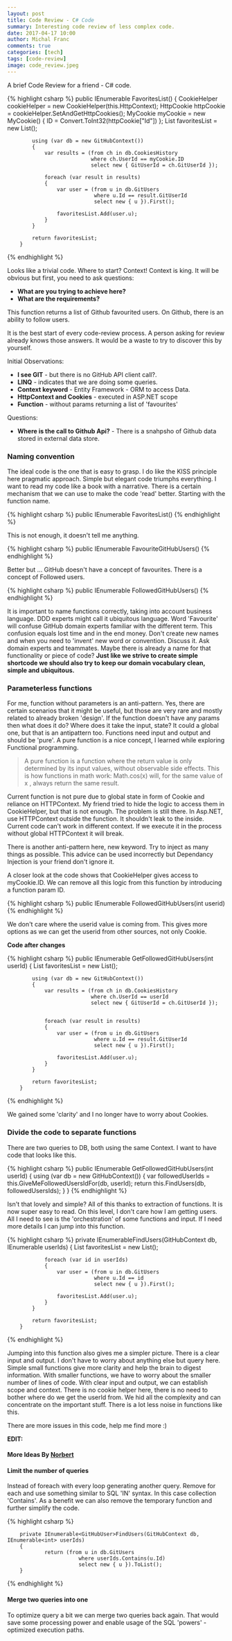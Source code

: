 ```yaml
---
layout: post
title: Code Review - C# Code
summary: Interesting code review of less complex code.
date: 2017-04-17 10:00
author: Michal Franc
comments: true
categories: [tech]
tags: [code-review]
image: code_review.jpeg
---
```


A brief Code Review for a friend - C# code.

{% highlight csharp %}
        public IEnumerable<GitHubUser> FavoritesList()
        {
            CookieHelper cookieHelper = new CookieHelper(this.HttpContext);
            HttpCookie httpCookie = cookieHelper.SetAndGetHttpCookies();
            MyCookie myCookie = new MyCookie()
            {
                ID = Convert.ToInt32(httpCookie["Id"])
            };
            List<GitUser> favoritesList = new List<GitUser>();

            using (var db = new GitHubContext())
            {
                var results = (from ch in db.CookiesHistory
                               where ch.UserId == myCookie.ID
                               select new { GitUserId = ch.GitUserId });

                foreach (var result in results)
                {
                    var user = (from u in db.GitUsers
                                where u.Id == result.GitUserId
                                select new { u }).First();

                    favoritesList.Add(user.u);
                }
            }

            return favoritesList;
        }
{% endhighlight %}

Looks like a trivial code. Where to start? Context! Context is king. It will be obvious but first, you need to ask questions:

* **What are you trying to achieve here?**
* **What are the requirements?**

This function returns a list of Github favourited users. On Github, there is an ability to follow users.

It is the best start of every code-review process. A person asking for review already knows those answers. It would be a waste to try to discover this by yourself. 

Initial Observations:

* **I see GIT** - but there is no GitHub API client call?.
* **LINQ** - indicates that we are doing some queries.  
* **Context keyword** - Entity Framework - ORM to access Data.  
* **HttpContext and Cookies** - executed in ASP.NET scope
* **Function** - without params returning a list of 'favourites'

Questions:

* **Where is the call to Github Api?** - There is a snahpsho of Github data stored in external data store. 

### Naming convention

The ideal code is the one that is easy to grasp. I do like the KISS principle here pragmatic approach. Simple but elegant code triumphs everything. I want to read my code like a book with a narrative. There is a certain mechanism that we can use to make the code 'read' better. Starting with the function name.

{% highlight csharp %}
public IEnumerable<GitHubUser> FavoritesList()
{% endhighlight %}

This is not enough, it doesn't tell me anything. 

{% highlight csharp %}
public IEnumerable<GitHubUser> FavouriteGitHubUsers()
{% endhighlight %}

Better but ... GitHub doesn't have a concept of favourites. There is a concept of Followed users.

{% highlight csharp %}
public IEnumerable<GitHubUser> FollowedGitHubUsers()
{% endhighlight %}

It is important to name functions correctly, taking into account business language. DDD experts might call it ubiquitous language. Word 'Favourite' will confuse GitHub domain experts familiar with the different term. This confusion equals lost time and in the end money. Don't create new names and when you need to 'invent' new word or convention. Discuss it. Ask domain experts and teammates. Maybe there is already a name for that functionality or piece of code? **Just like we strive to create simple shortcode we should also try to keep our domain vocabulary clean, simple and ubiquitous.**

### Parameterless functions

For me, function without parameters is an anti-pattern. Yes, there are certain scenarios that it might be useful, but those are very rare and mostly related to already broken 'design'. If the function doesn't have any params then what does it do? Where does it take the input, state? It could a global one, but that is an antipattern too. Functions need input and output and should be 'pure'. A pure function is a nice concept, I learned while exploring Functional programming.

> A pure function is a function where the return value is only determined by its input values, without observable side effects. This is how functions in math work: Math.cos(x) will, for the same value of x , always return the same result.

Current function is not pure due to global state in form of Cookie and reliance on HTTPContext. My friend tried to hide the logic to access them in CookieHelper, but that is not enough. The problem is still there. In Asp.NET, use HTTPContext outside the function. It shouldn't leak to the inside. Current code can't work in different context. If we execute it in the process without global HTTPContext it will break. 

There is another anti-pattern here, new keyword. Try to inject as many things as possible. This advice can be used incorrectly but Dependancy Injection is your friend don't ignore it. 

A closer look at the code shows that CookieHelper gives access to myCookie.ID. We can remove all this logic from this function by introducing a function param ID. 

{% highlight csharp %}
public IEnumerable<GitHubUser> FollowedGitHubUsers(int userid)
{% endhighlight %}
        
We don't care where the userid value is coming from. This gives more options as we can get the userid from other sources, not only Cookie.

**Code after changes**

{% highlight csharp %}
        public IEnumerable<GitHubUser> GetFollowedGitHubUsers(int userId)
        {
            List<GitHubUser> favoritesList = new List<GitHubUser>();

            using (var db = new GitHubContext())
            {
                var results = (from ch in db.CookiesHistory
                               where ch.UserId == userId 
                               select new { GitUserId = ch.GitUserId });


                foreach (var result in results)
                {
                    var user = (from u in db.GitUsers
                                where u.Id == result.GitUserId
                                select new { u }).First();

                    favoritesList.Add(user.u);
                }
            }

            return favoritesList;
        }
{% endhighlight %}

We gained some 'clarity' and I no longer have to worry about Cookies.

### Divide the code to separate functions

There are two queries to DB, both using the same Context. I want to have code that looks like this.

{% highlight csharp %}
        public IEnumerable<GitHubUser> GetFollowedGitHubUsers(int userId)
        {
            using (var db = new GitHubContext())
            {
                var followedUserIds = this.GiveMeFollowedUsersIdFor(db, userId); 
                return this.FindUsers(db, followedUsersIds);
            }
        }
{% endhighlight %}

Isn't that lovely and simple? All of this thanks to extraction of functions. It is now super easy to read. On this level, I don't care how I am getting users. All I need to see is the 'orchestration' of some functions and input. If I need more details I can jump into this function.

{% highlight csharp %}
        private IEnumerable<GitHubUser>FindUsers(GitHubContext db, IEnumerable<int> userIds)
        {
                List<GitHubUser> favoritesList = new List<GitHubUser>();

                foreach (var id in userIds)
                {
                    var user = (from u in db.GitUsers
                                where u.Id == id
                                select new { u }).First();

                    favoritesList.Add(user.u);
                }
            }

            return favoritesList;
        }
{% endhighlight %}

Jumping into this function also gives me a simpler picture. There is a clear input and output. I don't have to worry about anything else but query here. Simple small functions give more clarity and help the brain to digest information. With smaller functions, we have to worry about the smaller number of lines of code. With clear input and output, we can establish scope and context. There is no cookie helper here, there is no need to bother where do we get the userId from. We hid all the complexity and can concentrate on the important stuff. There is a lot less noise in functions like this.


There are more issues in this code, help me find more :)

**EDIT:**

#### More Ideas By [Norbert][0]

#### Limit the number of queries

Instead of foreach with every loop generating another query. Remove for each and use something similar to SQL 'IN' syntax. In this case collection 'Contains'. As a benefit we can also remove the temporary function and further simplify the code.

{% highlight csharp %}

        private IEnumerable<GitHubUser>FindUsers(GitHubContext db, IEnumerable<int> userIds)
        {
                return (from u in db.GitUsers
                           where userIds.Contains(u.Id)
                           select new { u }).ToList();
        }

{% endhighlight %}

#### Merge two queries into one

To optimize query a bit we can merge two queries back again. That would save some processing power and enable usage of the SQL 'powers' - optimized execution paths.

[0]: http://www.nrozmus.pl
